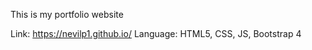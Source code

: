 This is my portfolio website

Link: https://nevilp1.github.io/
Language: HTML5, CSS, JS, Bootstrap 4
